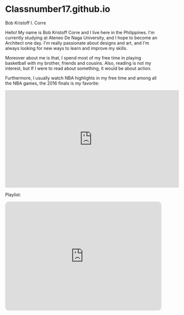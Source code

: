# Classnumber17.github.io

Bob Kristoff I. Corre

Hello! My name is Bob Kristoff Corre and I live here in the Philippines. I'm currently studying at Ateneo De Naga University, and I hope to become an Architect one day. I'm really passionate about designs and art, and I'm always looking for new ways to learn and improve my skills. 











Moreover about me is that, I spend most of my free time in playing basketball with my brother, friends and cousins. Also, reading is not my interest, but If I were to read about something, it would be about action.











Furthermore, I usually watch NBA highlights in my free time and among all the NBA games, the 2016 finals is my favorite:







<iframe width="560" height="315" src="https://www.youtube.com/embed/Mxv5h-RZWVs" title="YouTube video player" frameborder="0" allow="accelerometer; autoplay; clipboard-write; encrypted-media; gyroscope; picture-in-picture; web-share" allowfullscreen></iframe>


Playlist:

<iframe style="border-radius:12px" src="https://open.spotify.com/embed/playlist/37i9dQZEVXbNBz9cRCSFkY?utm_source=generator" width="100%" height="352" frameBorder="0" allowfullscreen="" allow="autoplay; clipboard-write; encrypted-media; fullscreen; picture-in-picture" loading="lazy"></iframe>
